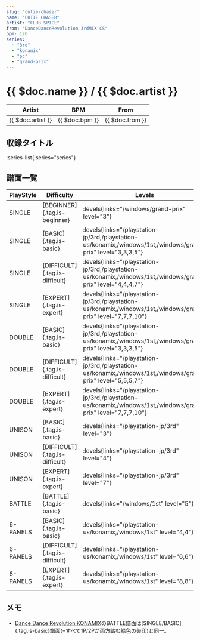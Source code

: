 ```yaml
---
slug: "cutie-chaser"
name: "CUTIE CHASER"
artist: "CLUB SPICE"
from: "DanceDanceRevolution 3rdMIX CS"
bpm: 126
series:
  - "3rd"
  - "konamix"
  - "pc"
  - "grand-prix"
---
```


# {{ $doc.name }} / {{ $doc.artist }}

|Artist|BPM|From|
|------|---|----|
|{{ $doc.artist }}|{{ $doc.bpm }}|{{ $doc.from }}|

## 収録タイトル

:series-list{:series="series"}

## 譜面一覧

|PlayStyle|Difficulty|Levels|Notes|Movie|
|---------|----------|------|-----|-----|
|SINGLE|[BEGINNER]{.tag.is-beginner}| :levels{links="/windows/grand-prix" level="3"}|82/0||
|SINGLE|[BASIC]{.tag.is-basic}| :levels{links="/playstation-jp/3rd,/playstation-us/konamix,/windows/1st,/windows/grand-prix" level="3,3,3,5"}|148/0||
|SINGLE|[DIFFICULT]{.tag.is-difficult}| :levels{links="/playstation-jp/3rd,/playstation-us/konamix,/windows/1st,/windows/grand-prix" level="4,4,4,7"}|185/0||
|SINGLE|[EXPERT]{.tag.is-expert}| :levels{links="/playstation-jp/3rd,/playstation-us/konamix,/windows/1st,/windows/grand-prix" level="7,7,7,10"}|256/0||
|DOUBLE|[BASIC]{.tag.is-basic}| :levels{links="/playstation-jp/3rd,/playstation-us/konamix,/windows/1st,/windows/grand-prix" level="3,3,3,5"}|148/0||
|DOUBLE|[DIFFICULT]{.tag.is-difficult}| :levels{links="/playstation-jp/3rd,/playstation-us/konamix,/windows/1st,/windows/grand-prix" level="5,5,5,7"}|186/0||
|DOUBLE|[EXPERT]{.tag.is-expert}| :levels{links="/playstation-jp/3rd,/playstation-us/konamix,/windows/1st,/windows/grand-prix" level="7,7,7,10"}|254/0||
|UNISON|[BASIC]{.tag.is-basic}| :levels{links="/playstation-jp/3rd" level="3"}|||
|UNISON|[DIFFICULT]{.tag.is-difficult}| :levels{links="/playstation-jp/3rd" level="4"}|||
|UNISON|[EXPERT]{.tag.is-expert}| :levels{links="/playstation-jp/3rd" level="7"}|||
|BATTLE|[BATTLE]{.tag.is-basic}| :levels{links="/windows/1st" level="5"}|||
|6-PANELS|[BASIC]{.tag.is-basic}| :levels{links="/playstation-us/konamix,/windows/1st" level="4,4"}|166/0||
|6-PANELS|[DIFFICULT]{.tag.is-difficult}| :levels{links="/playstation-us/konamix,/windows/1st" level="6,6"}|207/0||
|6-PANELS|[EXPERT]{.tag.is-expert}| :levels{links="/playstation-us/konamix,/windows/1st" level="8,8"}|236/0||

## メモ

- [Dance Dance Revolution KONAMIX](/series/konamix)のBATTLE譜面は[SINGLE/BASIC]{.tag.is-basic}譜面(=すべて1P/2Pが両方踏む緑色の矢印)と同一。
